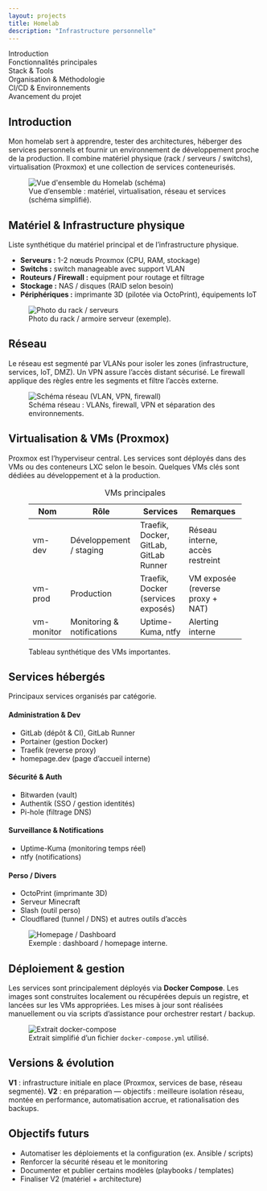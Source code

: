 ```yaml
---
layout: projects
title: Homelab
description: "Infrastructure personnelle"
---
```


<nav id="toc">
  <ul>
    <li><a href="#1-introduction">Introduction</a></li>
    <li><a href="#2-fonctionnalités-principales">Fonctionnalités principales</a></li>
    <li><a href="#3-stack--tools">Stack & Tools</a></li>
    <li><a href="#4-organisation--méthodologie">Organisation & Méthodologie</a></li>
    <li><a href="#5-cicd--environnements">CI/CD & Environnements</a></li>
    <li><a href="#6-avancement-du-projet">Avancement du projet</a></li>
  </ul>
</nav>

<!-- 1. Introduction -->
<section id="intro">
  <h2>Introduction</h2>
  <p>
    Mon homelab sert à apprendre, tester des architectures, héberger des services personnels et fournir un
    environnement de développement proche de la production. Il combine matériel physique (rack / serveurs / switchs),
    virtualisation (Proxmox) et une collection de services conteneurisés.
  </p>

  <!-- schéma global -->
  <figure>
    <img src="images/homelab_overview.png" alt="Vue d'ensemble du Homelab (schéma)" class="zoomable">
    <figcaption>Vue d’ensemble : matériel, virtualisation, réseau et services (schéma simplifié).</figcaption>
  </figure>
</section>

<!-- 2. Matériel & Infrastructure physique -->
<section id="hardware">
  <h2>Matériel & Infrastructure physique</h2>
  <p>Liste synthétique du matériel principal et de l’infrastructure physique.</p>

  <ul>
    <li><strong>Serveurs :</strong> 1-2 nœuds Proxmox (CPU, RAM, stockage)</li>
    <li><strong>Switchs :</strong> switch manageable avec support VLAN</li>
    <li><strong>Routeurs / Firewall :</strong> equipment pour routage et filtrage</li>
    <li><strong>Stockage :</strong> NAS / disques (RAID selon besoin)</li>
    <li><strong>Périphériques :</strong> imprimante 3D (pilotée via OctoPrint), équipements IoT</li>
  </ul>

  <figure>
    <img src="images/homelab_rack.jpg" alt="Photo du rack / serveurs" class="zoomable">
    <figcaption>Photo du rack / armoire serveur (exemple).</figcaption>
  </figure>
</section>

<!-- 3. Réseau -->
<section id="network">
  <h2>Réseau</h2>
  <p>
    Le réseau est segmenté par VLANs pour isoler les zones (infrastructure, services, IoT, DMZ). Un VPN assure
    l’accès distant sécurisé. Le firewall applique des règles entre les segments et filtre l’accès externe.
  </p>

  <figure>
    <img src="images/homelab_network_schema.png" alt="Schéma réseau (VLAN, VPN, firewall)" class="zoomable">
    <figcaption>Schéma réseau : VLANs, firewall, VPN et séparation des environnements.</figcaption>
  </figure>
</section>

<!-- 4. Virtualisation & VMs -->
<section id="virtualization">
  <h2>Virtualisation & VMs (Proxmox)</h2>
  <p>
    Proxmox est l’hyperviseur central. Les services sont déployés dans des VMs ou des conteneurs LXC selon le besoin.
    Quelques VMs clés sont dédiées au développement et à la production.
  </p>

  <!-- tableau VMs -->
  <figure>
    <table>
      <caption>VMs principales</caption>
      <thead>
        <tr>
          <th>Nom</th>
          <th>Rôle</th>
          <th>Services</th>
          <th>Remarques</th>
        </tr>
      </thead>
      <tbody>
        <tr>
          <td>vm-dev</td>
          <td>Développement / staging</td>
          <td>Traefik, Docker, GitLab, GitLab Runner</td>
          <td>Réseau interne, accès restreint</td>
        </tr>
        <tr>
          <td>vm-prod</td>
          <td>Production</td>
          <td>Traefik, Docker (services exposés)</td>
          <td>VM exposée (reverse proxy + NAT)</td>
        </tr>
        <tr>
          <td>vm-monitor</td>
          <td>Monitoring & notifications</td>
          <td>Uptime-Kuma, ntfy</td>
          <td>Alerting interne</td>
        </tr>
      </tbody>
    </table>
    <figcaption>Tableau synthétique des VMs importantes.</figcaption>
  </figure>
</section>

<!-- 5. Services hébergés -->
<section id="services">
  <h2>Services hébergés</h2>
  <p>Principaux services organisés par catégorie.</p>

  <h4>Administration & Dev</h4>
  <ul>
    <li>GitLab (dépôt & CI), GitLab Runner</li>
    <li>Portainer (gestion Docker)</li>
    <li>Traefik (reverse proxy)</li>
    <li>homepage.dev (page d’accueil interne)</li>
  </ul>

  <h4>Sécurité & Auth</h4>
  <ul>
    <li>Bitwarden (vault)</li>
    <li>Authentik (SSO / gestion identités)</li>
    <li>Pi-hole (filtrage DNS)</li>
  </ul>

  <h4>Surveillance & Notifications</h4>
  <ul>
    <li>Uptime-Kuma (monitoring temps réel)</li>
    <li>ntfy (notifications)</li>
  </ul>

  <h4>Perso / Divers</h4>
  <ul>
    <li>OctoPrint (imprimante 3D)</li>
    <li>Serveur Minecraft</li>
    <li>Slash (outil perso)</li>
    <li>Cloudflared (tunnel / DNS) et autres outils d’accès</li>
  </ul>

  <figure>
    <img src="images/homelab_homepage.png" alt="Homepage / Dashboard" class="zoomable">
    <figcaption>Exemple : dashboard / homepage interne.</figcaption>
  </figure>
</section>

<!-- 6. Déploiement & gestion (Docker-compose) -->
<section id="deployment">
  <h2>Déploiement & gestion</h2>
  <p>
    Les services sont principalement déployés via <strong>Docker Compose</strong>. Les images sont construites localement
    ou récupérées depuis un registre, et lancées sur les VMs appropriées. Les mises à jour sont réalisées manuellement ou via
    scripts d’assistance pour orchestrer restart / backup.
  </p>

  <figure>
    <img src="images/docker-compose-example.png" alt="Extrait docker-compose" class="zoomable">
    <figcaption>Extrait simplifié d’un fichier <code>docker-compose.yml</code> utilisé.</figcaption>
  </figure>
</section>

<!-- 7. Versions (V1 / V2) -->
<section id="versions">
  <h2>Versions & évolution</h2>
  <p>
    <strong>V1</strong> : infrastructure initiale en place (Proxmox, services de base, réseau segmenté).  
    <strong>V2</strong> : en préparation — objectifs : meilleure isolation réseau, montée en performance, automatisation accrue, et rationalisation des backups.
  </p>
</section>

<!-- 8. Objectifs futurs -->
<section id="objectives">
  <h2>Objectifs futurs</h2>
  <ul>
    <li>Automatiser les déploiements et la configuration (ex. Ansible / scripts)</li>
    <li>Renforcer la sécurité réseau et le monitoring</li>
    <li>Documenter et publier certains modèles (playbooks / templates)</li>
    <li>Finaliser V2 (matériel + architecture)</li>
  </ul>
</section>

